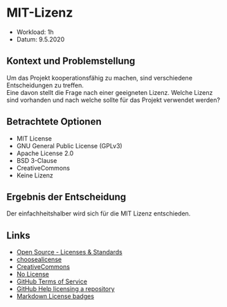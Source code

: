# MIT-Lizenz

* Workload: 1h
* Datum: 9.5.2020

## Kontext und Problemstellung

Um das Projekt kooperationsfähig zu machen, sind verschiedene Entscheidungen zu treffen.  
Eine davon stellt die Frage nach einer geeigneten Lizenz. Welche Lizenz sind vorhanden und nach welche sollte für das Projekt verwendet werden?

## Betrachtete Optionen

* MIT License
* GNU General Public License (GPLv3)
* Apache License 2.0
* BSD 3-Clause
* CreativeCommons
* Keine Lizenz

## Ergebnis der Entscheidung

Der einfachheitshalber wird sich für die MIT Lizenz entschieden.

## Links

* [Open Source - Licenses & Standards](https://opensource.org/licenses)
* [choosealicense](https://choosealicense.com/licenses/)
* [CreativeCommons](https://creativecommons.org/choose/)
* [No License](https://choosealicense.com/no-permission/)
* [GitHub Terms of Service](https://help.github.com/en/github/site-policy/github-terms-of-service)
* [GitHub Help licensing a repository](https://help.github.com/en/github/creating-cloning-and-archiving-repositories/licensing-a-repository#disclaimer)
* [Markdown License badges](https://gist.github.com/lukas-h/2a5d00690736b4c3a7ba)